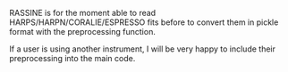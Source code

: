 RASSINE is for the moment able to read HARPS/HARPN/CORALIE/ESPRESSO fits before to convert them in pickle format with the preprocessing function. 

If a user is using another instrument, I will be very happy to include their preprocessing into the main code.
